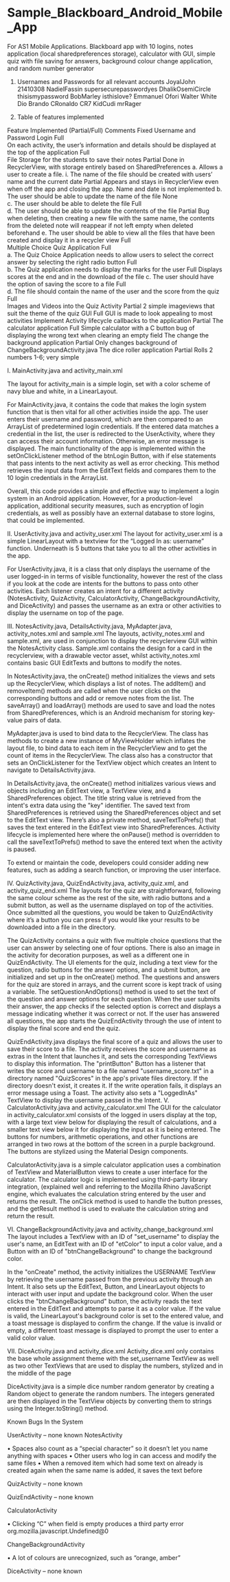 # Sample_Blackboard_Android_Mobile_App
For AS1 Mobile Applications. Blackboard app with 10 logins, notes application (local sharedpreferences storage), calculator with GUI, simple quiz with file saving for answers, background colour change application, and random number generator



1.	Usernames and Passwords for all relevant accounts
JoyalJohn	21410308
NadielFassin	supersecurepasswordyes
DhalikOsemiCircle	thisismypassword
BobMarley	isthislove?
Emmanuel	Ofori
Walter	White
Dio	Brando
CRonaldo	CR7
KidCudi	mrRager

2.	Table of features implemented

Feature	Implemented (Partial/Full)	Comments
Fixed Username and Password Login	Full	
On each activity, the user’s information and details should be displayed at the top of the
application	Full	
File Storage for the students to save their notes	Partial	Done in RecyclerView, with storage entirely based on SharedPreferences
a. Allows a user to create a file.
i. The name of the file should be created with users’ name and the current date	Partial	Appears and stays in RecyclerView even when off the app and closing the app. Name and date is not implemented
b. The user should be able to update the name of the file	None	
c. The user should be able to delete the file	Full	
d. The user should be able to update the contents of the file	Partial	Bug when deleting, then creating a new file with the same name, the contents from the deleted note will reappear if not left empty when deleted beforehand
e. The user should be able to view all the files that have been created and display it in a
recycler view	Full	
Multiple Choice Quiz Application	Full	
a. The Quiz Choice Application needs to allow users to select the correct answer by
selecting the right radio button	Full	
b. The Quiz application needs to display the marks for the user	Full	Displays scores at the end and in the download of the file
c. The user should have the option of saving the score to a file	Full	
d. The file should contain the name of the user and the score from the quiz	Full	
Images and Videos into the Quiz Activity	Partial	2 simple imageviews that suit the theme of the quiz
GUI	Full	GUI is made to look appealing to most activities
Implement Activity lifecycle callbacks to the application	Partial	
The calculator application	Full	Simple calculator with a C button bug of displaying the wrong text when clearing an empty field
The change the background application	Partial	Only changes background of ChangeBackgroundActivity.java
The dice roller application	Partial	Rolls 2 numbers 1-6; very simple


I.	MainActivity.java and activity_main.xml

The layout for activity_main is a simple login, set with a color scheme of navy blue and white, in a LinearLayout.

For MainActivity.java, it contains the code that makes the login system function that is then vital for all other activities inside the app. The user enters their username and password, which are then compared to an ArrayList of predetermined login credentials. If the entered data matches a credential in the list, the user is redirected to the UserActivity, where they can access their account information. Otherwise, an error message is displayed. The main functionality of the app is implemented within the setOnClickListener method of the btnLogin Button, with if else statements that pass intents to the next activity as well as error checking. This method retrieves the input data from the EditText fields and compares them to the 10 login credentials in the ArrayList.

Overall, this code provides a simple and effective way to implement a login system in an Android application. However, for a production-level application, additional security measures, such as encryption of login credentials, as well as possibly have an external database to store logins, that could be implemented.


II.	UserActivity.java and activity_user.xml
The layout for activity_user.xml is a simple LinearLayout with a textview for the “Logged In as: username” function. Underneath is 5 buttons that take you to all the other activities in the app.

For UserActivity.java, it is a class that only displays the username of the user logged-in in terms of visible functionality, however the rest of the class if you look at the code are intents for the buttons to pass onto other activities. Each listener creates an intent for a different activity (NotesActivity, QuizActivity, CalculatorActivity, ChangeBackgroundActivity, and DiceActivity) and passes the username as an extra or other activities to display the username on top of the page.

III.	NotesActivity.java, DetailsActivity.java, MyAdapter.java, activity_notes.xml and sample.xml
The layouts, activity_notes.xml and sample.xml, are used in conjunction to display the recyclerview GUI within the NotesActivity class. Sample.xml contains the design for a card in the recyclerview, with a drawable vector asset, whilst activity_notes.xml contains basic GUI EditTexts and buttons to modify the notes.

In NotesActivity.java, the onCreate() method initializes the views and sets up the RecyclerView, which displays a list of notes. The addItem() and removeItem() methods are called when the user clicks on the corresponding buttons and add or remove notes from the list. The saveArray() and loadArray() methods are used to save and load the notes from SharedPreferences, which is an Android mechanism for storing key-value pairs of data.

MyAdapter.java is used to bind data to the RecyclerView. The class has methods to create a new instance of MyViewHolder which inflates the layout file, to bind data to each item in the RecyclerView and to get the count of items in the RecyclerView. The class also has a constructor that sets an OnClickListener for the TextView object which creates an Intent to navigate to DetailsActivity.java.

In DetailsActivity.java, the onCreate() method initializes various views and objects including an EditText view, a TextView view, and a SharedPreferences object. The title string value is retrieved from the intent's extra data using the "key" identifier. The saved text from SharedPreferences is retrieved using the SharedPreferences object and set to the EditText view. There’s also a private method, saveTextToPrefs() that saves the text entered in the EditText view into SharedPreferences. Activity lifecycle is implemented here where the onPause() method is overridden to call the saveTextToPrefs() method to save the entered text when the activity is paused. 

To extend or maintain the code, developers could consider adding new features, such as adding a search function, or improving the user interface.

IV.	QuizActivity.java, QuizEndActivity.java, activity_quiz.xml, and activity_quiz_end.xml
The layouts for the quiz are straightforward, following the same colour scheme as the rest of the site, with radio buttons and a submit button, as well as the username displayed on top of the activities. Once submitted all the questions, you would be taken to QuizEndActivity where it’s a button you can press if you would like your results to be downloaded into a file in the directory.

The QuizActivity contains a quiz with five multiple choice questions that the user can answer by selecting one of four options. There is also an image in the activity for decoration purposes, as well as a different one in QuizEndActivity.
The UI elements for the quiz, including a text view for the question, radio buttons for the answer options, and a submit button, are initialized and set up in the onCreate() method. The questions and answers for the quiz are stored in arrays, and the current score is kept track of using a variable. 
The setQuestionAndOptions() method is used to set the text of the question and answer options for each question. When the user submits their answer, the app checks if the selected option is correct and displays a message indicating whether it was correct or not. If the user has answered all questions, the app starts the QuizEndActivity through the use of intent to display the final score and end the quiz.

QuizEndActivity.java displays the final score of a quiz and allows the user to save their score to a file. The activity receives the score and username as extras in the Intent that launches it, and sets the corresponding TextViews to display this information. The "printButton" Button has a listener that writes the score and username to a file named "username_score.txt" in a directory named "QuizScores" in the app's private files directory. If the directory doesn't exist, it creates it. If the write operation fails, it displays an error message using a Toast. The activity also sets a "LoggedInAs" TextView to display the username passed in the Intent.
V.	CalculatorActivity.java and activity_calculator.xml
The GUI for the calculator in activity_calculator.xml consists of the logged in users display at the top, with a large text view below for displaying the result of calculations, and a smaller text view below it for displaying the input as it is being entered. The buttons for numbers, arithmetic operations, and other functions are arranged in two rows at the bottom of the screen in a purple background. The buttons are stylized using the Material Design components.

CalculatorActivity.java is a simple calculator application uses a combination of TextView and MaterialButton views to create a user interface for the calculator. The calculator logic is implemented using third-party library integration, (explained well and referring to the Mozilla Rhino JavaScript engine, which evaluates the calculation string entered by the user and returns the result. The onClick method is used to handle the button presses, and the getResult method is used to evaluate the calculation string and return the result.

VI.	ChangeBackgroundActivity.java and activity_change_background.xml
The layout includes a TextView with an ID of "set_username" to display the user's name, an EditText with an ID of "etColor" to input a color value, and a Button with an ID of "btnChangeBackground" to change the background color.

In the "onCreate" method, the activity initializes the USERNAME TextView by retrieving the username passed from the previous activity through an Intent. It also sets up the EditText, Button, and LinearLayout objects to interact with user input and update the background color. When the user clicks the "btnChangeBackground" button, the activity reads the text entered in the EditText and attempts to parse it as a color value. If the value is valid, the LinearLayout's background color is set to the entered value, and a toast message is displayed to confirm the change. If the value is invalid or empty, a different toast message is displayed to prompt the user to enter a valid color value.

VII.	DiceActivity.java and activity_dice.xml
Activity_dice.xml only contains the base whole assignment theme with the set_username TextView as well as two other TextViews that are used to display the numbers, stylized and in the middle of the page

DiceActivity.java is a simple dice number random generator by creating a Random object to generate the random numbers. The integers generated are then displayed in the TextView objects by converting them to strings using the Integer.toString() method.

Known Bugs In the System

UserActivity – none known
NotesActivity

•	Spaces also count as a “special character” so it doesn’t let you name anything with spaces
•	Other users who log in can access and modify the same files
•	When a removed item which had some text on already is created again when the same name is added, it saves the text before

QuizActivity – none known

QuizEndActivity – none known

CalculatorActivity

•	Clicking “C” when field is empty produces a third party error org.mozilla.javascript.Undefined@0

ChangeBackgroundActivity

•	A lot of colours are unrecognized, such as “orange, amber”

DiceActivity – none known

